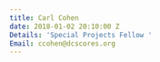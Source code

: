 ```yaml
---
title: Carl Cohen
date: 2018-01-02 20:10:00 Z
Details: 'Special Projects Fellow '
Email: ccohen@dcscores.org
---
```



